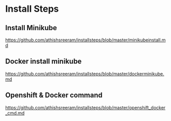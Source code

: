 # Install Steps
## Install Minikube
https://github.com/athishsreeram/installsteps/blob/master/minikubeinstall.md

## Docker install minikube
https://github.com/athishsreeram/installsteps/blob/master/dockerminikube.md

## Openshift & Docker command
https://github.com/athishsreeram/installsteps/blob/master/openshift_docker_cmd.md

